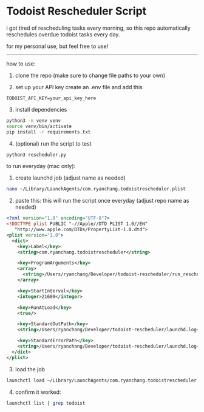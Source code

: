 # Todoist Rescheduler Script
i got tired of rescheduling tasks every morning, so this repo automatically reschedules overdue todoist tasks every day. 

for my personal use, but feel free to use!

---
how to use:
1. clone the repo (make sure to change file paths to your own)

2. set up your API key
create an .env file and add this 
```
TODOIST_API_KEY=your_api_key_here
```

3. install dependencies
```bash
python3 -m venv venv
source venv/bin/activate
pip install -r requirements.txt
```

4. (optional) run the script to test
```bash
python3 rescheduler.py
```

to run everyday (mac only):
1. create launchd job (adjust name as needed)
```bash
nano ~/Library/LaunchAgents/com.ryanchang.todoistrescheduler.plist
```

2. paste this: this will run the script once everyday (adjust repo name as needed)
```xml
<?xml version="1.0" encoding="UTF-8"?>
<!DOCTYPE plist PUBLIC "-//Apple//DTD PLIST 1.0//EN"
   "http://www.apple.com/DTDs/PropertyList-1.0.dtd">
<plist version="1.0">
  <dict>
    <key>Label</key>
    <string>com.ryanchang.todoistrescheduler</string>

    <key>ProgramArguments</key>
    <array>
      <string>/Users/ryanchang/Developer/todoist-rescheduler/run_rescheduler.sh</string>
    </array>

    <key>StartInterval</key>
    <integer>21600</integer>

    <key>RunAtLoad</key>
    <true/>

    <key>StandardOutPath</key>
    <string>/Users/ryanchang/Developer/todoist-rescheduler/launchd.log</string>

    <key>StandardErrorPath</key>
    <string>/Users/ryanchang/Developer/todoist-rescheduler/launchd.log</string>
  </dict>
</plist>
```

3. load the job
```bash
launchctl load ~/Library/LaunchAgents/com.ryanchang.todoistrescheduler.plist
```

4. confirm it worked:
```bash
launchctl list | grep todoist
```


